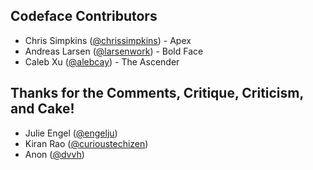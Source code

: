 ## Codeface Contributors

* Chris Simpkins ([@chrissimpkins](https://github.com/chrissimpkins)) - Apex
* Andreas Larsen ([@larsenwork](https://github.com/larsenwork)) - Bold Face
* Caleb Xu ([@alebcay](https://github.com/alebcay)) - The Ascender


## Thanks for the Comments, Critique, Criticism, and Cake!

* Julie Engel ([@engelju](https://github.com/engelju))
* Kiran Rao ([@curioustechizen](https://github.com/curioustechizen))
* Anon ([@dvvh](https://github.com/dvhh))

